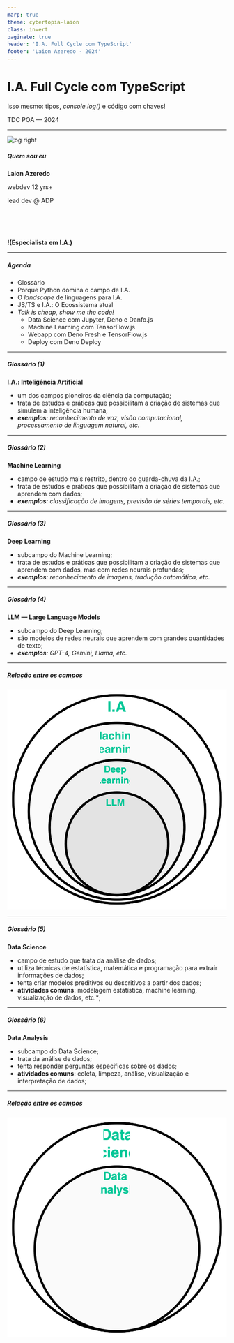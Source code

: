 ```yaml
---
marp: true
theme: cybertopia-laion
class: invert
paginate: true
header: 'I.A. Full Cycle com TypeScript'
footer: 'Laion Azeredo - 2024'
---
```


# I.A. Full Cycle com TypeScript

Isso mesmo: tipos, *console.log()* e código com chaves!

TDC POA — 2024

---

![bg right](https://avatars.githubusercontent.com/u/57836931?v=4)

##### Quem sou eu

**Laion Azeredo**

webdev 12 yrs+

lead dev @ ADP

<br><br><br>

<p class='footnote'>
  <strong>
    !(Especialista em  I.A.)
  </strong>
</p>

---

##### Agenda

- Glossário
- Porque Python domina o campo de I.A.
- O *landscape* de linguagens para I.A.
- JS/TS e I.A.: O Ecossistema atual
- *Talk is cheap, show me the code!*
  - Data Science com Jupyter, Deno e Danfo.js
  - Machine Learning com TensorFlow.js
  - Webapp com Deno Fresh e TensorFlow.js
  - Deploy com Deno Deploy

---

##### Glossário (1)

**I.A.: Inteligência Artificial**

- um dos campos pioneiros da ciência da computação;
- trata de estudos e práticas que possibilitam a criação de sistemas que simulem a inteligência humana;
- ***exemplos**: reconhecimento de voz, visão computacional, processamento de linguagem natural, etc.*

---

##### Glossário (2)

**Machine Learning**

- campo de estudo mais restrito, dentro do guarda-chuva da I.A.;
- trata de estudos e práticas que possibilitam a criação de sistemas que aprendem com dados;
- ***exemplos**: classificação de imagens, previsão de séries temporais, etc.*

---

##### Glossário (3)

**Deep Learning**

- subcampo do Machine Learning;
- trata de estudos e práticas que possibilitam a criação de sistemas que aprendem com dados, mas com redes neurais profundas;
- ***exemplos**: reconhecimento de imagens, tradução automática, etc.*

---

##### Glossário (4)

**LLM — Large Language Models**

- subcampo do Deep Learning;
- são modelos de redes neurais que aprendem com grandes quantidades de texto;
- ***exemplos**: GPT-4, Gemini, Llama, etc.*

---

##### Relação entre os campos

![width:500px](./assets/relacao_entre_IA_e_seus_sub_temas.svg)

---

##### Glossário (5)

**Data Science**

- campo de estudo que trata da análise de dados;
- utiliza técnicas de estatística, matemática e programação para extrair informações de dados;
- tenta criar modelos preditivos ou descritivos a partir dos dados;
- **atividades comuns**: modelagem estatística, machine learning, visualização de dados, etc.*;

___

##### Glossário (6)

**Data Analysis**

- subcampo do Data Science;
- trata da análise de dados;
- tenta responder perguntas específicas sobre os dados;
- **atividades comuns**: coleta, limpeza, análise, visualização e interpretação de dados;

---

##### Relação entre os campos

![width:500px](./assets/relacao_entre_data_science_e_seus_sub_temas.svg)
